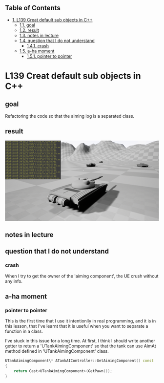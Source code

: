 <div id="table-of-contents">
<h2>Table of Contents</h2>
<div id="text-table-of-contents">
<ul>
<li><a href="#orgda0752e">1. L139 Creat default sub objects in C++</a>
<ul>
<li><a href="#org9155146">1.1. goal</a></li>
<li><a href="#orgc5f9c45">1.2. result</a></li>
<li><a href="#org566104b">1.3. notes in lecture</a></li>
<li><a href="#org8fe9d20">1.4. question that I do not understand</a>
<ul>
<li><a href="#orga0eaeef">1.4.1. crash</a></li>
</ul>
</li>
<li><a href="#orgf438b5c">1.5. a-ha moment</a>
<ul>
<li><a href="#orgb43c77c">1.5.1. pointer to pointer</a></li>
</ul>
</li>
</ul>
</li>
</ul>
</div>
</div>

<a id="orgda0752e"></a>

# L139 Creat default sub objects in C++


<a id="org9155146"></a>

## goal

Refactoring the code so that the aiming log is a separated class.


<a id="orgc5f9c45"></a>

## result

![img](Source/screenCapture/tankBodyOutPutCorrectAimingLocation.png)


<a id="org566104b"></a>

## notes in lecture


<a id="org8fe9d20"></a>

## question that I do not understand


<a id="orga0eaeef"></a>

### crash

When I try to get the owner of the 'aiming component', the UE
crush without any info.


<a id="orgf438b5c"></a>

## a-ha moment


<a id="orgb43c77c"></a>

### pointer to pointer

This is the first time that I use it intentionlly in real
programming, and it is in this lesson, that I've learnt that it is
useful when you want to separate a function in a class.

I've stuck in this issue for a long time. At first, I think I
should write another getter to return a 'UTankAimingComponent' so
that the tank can use AimAt method defined in
'UTankAimingComponent' class.

```cpp
UTankAimingComponent\* ATankAIController::GetAimingComponent() const
{
    return Cast<UTankAimingComponent>(GetPawn());
}
```

